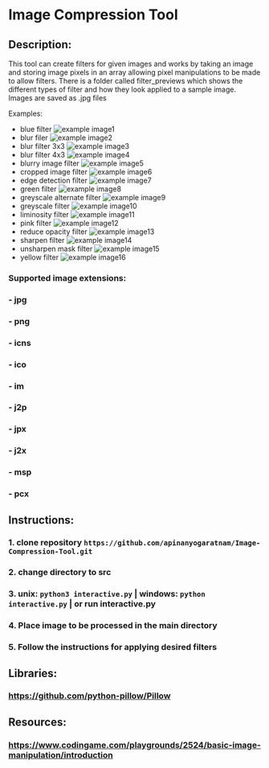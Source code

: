 # Image Compression Tool

## Description: 
This tool can create filters for given images and works by taking an image and storing
image pixels in an array allowing pixel manipulations to be made to allow filters. There
is a folder called filter_previews which shows the different types of filter and how they
look applied to a sample image. Images are saved as .jpg files

Examples:
- blue filter
![example image1](expected_filter_results/blue_filter.jpg)
- blur filer
![example image2](expected_filter_results/blur_filter.jpg)
- blur filter 3x3
![example image3](expected_filter_results/blur_filter3x3.jpg)
- blur filter 4x3
![example image4](expected_filter_results/blur_filter4x3.jpg)
- blurry image filter
![example image5](expected_filter_results/blurry_image_filter.jpg)
- cropped image filter
![example image6](expected_filter_results/cropped_image.jpg)
- edge detection filter
![example image7](expected_filter_results/edge_detection_filter.jpg)
- green filter
![example image8](expected_filter_results/green_filter.jpg)
- greyscale alternate filter
![example image9](expected_filter_results/greyscale_alternate_filter.jpg)
- greyscale filter
![example image10](expected_filter_results/greyscale_filter.jpg)
- liminosity filter
![example image11](expected_filter_results/luminosity_filter.jpg)
- pink filter
![example image12](expected_filter_results/pink_filter.jpg)
- reduce opacity filter
![example image13](expected_filter_results/reduce_opacity_filter.jpg)
- sharpen filter
![example image14](expected_filter_results/sharpen_filter.jpg)
- unsharpen mask filter
![example image15](expected_filter_results/unsharpen_mask_filter.jpg)
- yellow filter
![example image16](expected_filter_results/yellow_filter.jpg)

### Supported image extensions:
### - jpg
### - png
### - icns
### - ico
### - im
### - j2p
### - jpx
### - j2x
### - msp
### - pcx


## Instructions:
### 1. clone repository `https://github.com/apinanyogaratnam/Image-Compression-Tool.git`
### 2. change directory to src
### 3. unix: `python3 interactive.py` | windows: `python interactive.py` | or run interactive.py
### 4. Place image to be processed in the main directory
### 5. Follow the instructions for applying desired filters


## Libraries:
### https://github.com/python-pillow/Pillow

## Resources:
### https://www.codingame.com/playgrounds/2524/basic-image-manipulation/introduction
